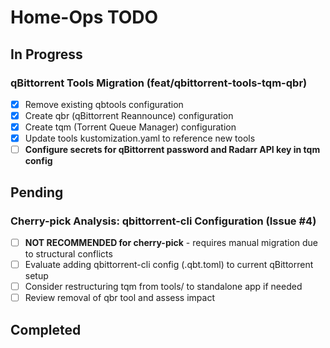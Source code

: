# Home-Ops TODO

## In Progress

### qBittorrent Tools Migration (feat/qbittorrent-tools-tqm-qbr)
- [x] Remove existing qbtools configuration
- [x] Create qbr (qBittorrent Reannounce) configuration  
- [x] Create tqm (Torrent Queue Manager) configuration
- [x] Update tools kustomization.yaml to reference new tools
- [ ] **Configure secrets for qBittorrent password and Radarr API key in tqm config**

## Pending

### Cherry-pick Analysis: qbittorrent-cli Configuration (Issue #4)
- [ ] **NOT RECOMMENDED for cherry-pick** - requires manual migration due to structural conflicts
- [ ] Evaluate adding qbittorrent-cli config (.qbt.toml) to current qBittorrent setup
- [ ] Consider restructuring tqm from tools/ to standalone app if needed
- [ ] Review removal of qbr tool and assess impact

## Completed